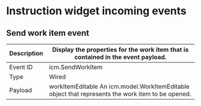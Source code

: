 # Instruction widget incoming events

## Send work item event

| Description   | Display the properties for the work item that is contained in the event payload.                  |
|---------------|---------------------------------------------------------------------------------------------------|
| Event ID      | icm.SendWorkItem                                                                                  |
| Type          | Wired                                                                                             |
| Payload       | workItemEditable An icm.model.WorkItemEditable object that represents the work item to be opened. |